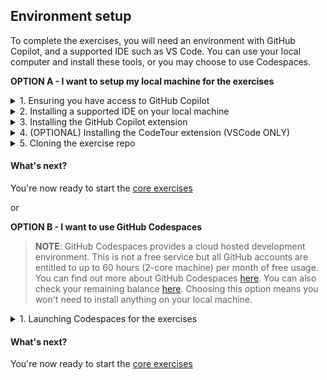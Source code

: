 ## Environment setup

To complete the exercises, you will need an environment with GitHub Copilot, and a supported IDE such as VS Code. You can use your local computer and install these tools, or you may choose to use Codespaces.


**OPTION A - I want to setup my local machine for the exercises**
<details>

<summary>1. Ensuring you have access to GitHub Copilot</summary>

### Accessing GitHub Copilot

If you __DO NOT__ have one of the following:
- an active Copilot for Individuals trial
- an active Copilot for Individuals subscription
- an active Copilot for Business licence

you can sign up for a trial [here](https://github.com/github-copilot/signup).

</details>

<details>

<summary>2. Installing a supported IDE on your local machine</summary>

### Installing a supported IDE on your machine

If you __DO NOT__ have one of the following:
- VSCode    **<<< RECOMMENDED FOR THIS EXERCISE**
- Visual Studio
- NeoVIM
- JetBrains IDE

on your local machine, you will need to install one of these IDEs to use GitHub Copilot and complete the exercises.

If you have no preference, we suggest you install VSCode. You can download it [here](https://code.visualstudio.com/download).

</details>

<details>

<summary>3. Installing the GitHub Copilot extension</summary>

### Installing the GitHub Copilot extension

GitHub Copilot is a client-side extension you install into your supported developer IDE. The extension is available for VSCode, Visual Studio, NeoVIM and JetBrains IDEs.

Click the appropriate IDE link below for instructions to install the extension. As part of this you will need to log in using your GitHub account to ensure you are a licensed user of GitHub Copilot.
- [VSCode](https://docs.github.com/en/copilot/getting-started-with-github-copilot?tool=vscode#installing-the-visual-studio-code-extension)
- [Visual Studio](https://docs.github.com/en/copilot/getting-started-with-github-copilot?tool=visualstudio#installing-the-visual-studio-extension)
- [NeoVIM](https://docs.github.com/en/copilot/getting-started-with-github-copilot?tool=neovim#installing-the-neovim-extension-on-macos)
- [JetBrains IDE](https://docs.github.com/en/copilot/getting-started-with-github-copilot?tool=jetbrains#installing-the-github-copilot-extension-in-your-jetbrains-ide)

You should now have the GitHub Copilot extension installed in your IDE of choice.

</details>

<details>

<summary>4. (OPTIONAL) Installing the CodeTour extension (VSCode ONLY)</summary>

### Installing the CodeTour extension

OPTIONAL: CodeTour is a **Visual Studio Code extension**, which allows you to play back guided walkthroughs of your code. Our GitHub Copilot workshop includes CodeTour files to help you get started. This is not a requirement for the exercise.

1. Navigate to the [CodeTour page](https://marketplace.visualstudio.com/items?itemName=vsls-contrib.codetour) on the Visual Studio Marketplace and click **Install**.

</details>

<details>

<summary>5. Cloning the exercise repo</summary>

### Cloning the exercise repo

1. Navigate to the [Copilot-terraform repo](https://github.com/copilot-workshops/copilot-terraform) 
2. Clone this repo to your local machine using your preferred method. You can find options by clicking the **Code** drop down and clicking on the **local** tab.

<img alt="URL for cloning is https://github.com/copilot-workshops/copilot-terraform.git" width="400" src="../assets/Cloning the repo.png" />

</details>

#### What's next?
You're now ready to start the [core exercises](<./2. core exercises.md>)


or

**OPTION B - I want to use GitHub Codespaces**

>**NOTE**: GitHub Codespaces provides a cloud hosted development environment. This is not a free service but all GitHub accounts are entitled to up to 60 hours (2-core machine) per month of free usage. You can find out more about GitHub Codespaces [here](https://github.com/features/codespaces). You can also check your remaining balance [here](https://github.com/settings/billing). Choosing this option means you won't need to install anything on your local machine.

<details>

<summary>1. Launching Codespaces for the exercises</summary>

### Launching Codespaces for the exercises

1. For our exercises, you'll get started by navigating to the appropriate repo and choosing '**Use this template**', and '**Open in a codespace**'

<img width="601" alt="Open in a Codespace" src="../assets/Open in a Codespace.png">

</details>

#### What's next?

You're now ready to start the [core exercises](<./2. core exercises.md>)